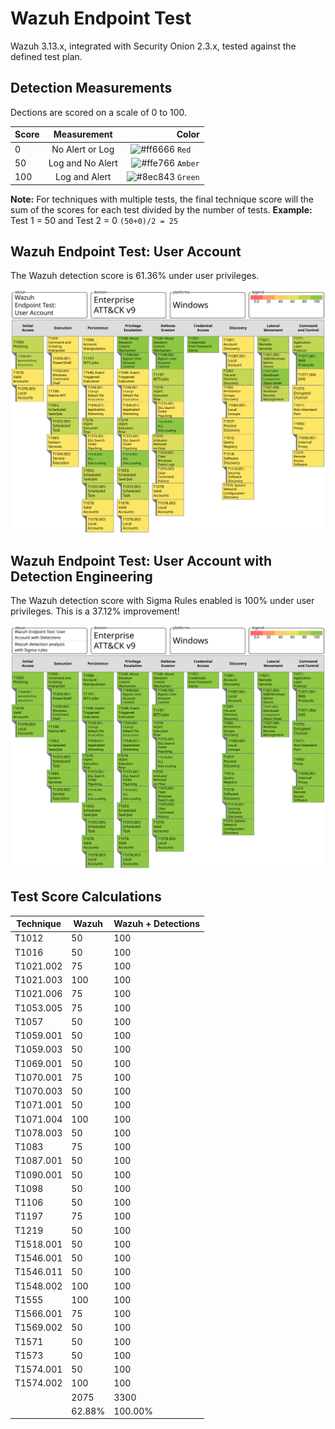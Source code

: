 # Wazuh Endpoint Test
Wazuh 3.13.x, integrated with Security Onion 2.3.x, tested against the defined test plan.  

## Detection Measurements
Dections are scored on a scale of 0 to 100.

| Score  | Measurement     | Color |
| ------ |:---------------:| -----:|
| 0      | No Alert or Log | ![#ff6666](https://via.placeholder.com/15/ff6666/000000?text=+) `Red  ` |
| 50     | Log and No Alert| ![#ffe766](https://via.placeholder.com/15/ffe766/000000?text=+) `Amber` |
| 100    | Log and Alert   | ![#8ec843](https://via.placeholder.com/15/8ec843/000000?text=+) `Green` |

**Note:** For techniques with multiple tests, the final technique score will the sum of the scores for each test divided by the number of tests.
**Example:** Test 1 = 50 and Test 2 = 0 `(50+0)/2 = 25`

## Wazuh Endpoint Test: User Account
The Wazuh detection score is 61.36% under user privileges.

![Alt text](./User_Account/Wazuh_Endpoint_Test_User_Account.svg)

## Wazuh Endpoint Test: User Account with Detection Engineering
The Wazuh detection score with Sigma Rules enabled is 100% under user privileges.
This is a 37.12% improvement!

![Alt text](./User_Account_Detections/Wazuh_Endpoint_Test_User_Account_with_Detections.svg)

## Test Score Calculations

| Technique | Wazuh  | Wazuh + Detections |
| --------- | ------ | ------------------ |
| T1012     | 50     | 100                |
| T1016     | 50     | 100                |
| T1021.002 | 75     | 100                |
| T1021.003 | 100    | 100                |
| T1021.006 | 75     | 100                |
| T1053.005 | 75     | 100                |
| T1057     | 50     | 100                |
| T1059.001 | 50     | 100                |
| T1059.003 | 50     | 100                |
| T1069.001 | 50     | 100                |
| T1070.001 | 75     | 100                |
| T1070.003 | 50     | 100                |
| T1071.001 | 50     | 100                |
| T1071.004 | 100    | 100                |
| T1078.003 | 50     | 100                |
| T1083     | 75     | 100                |
| T1087.001 | 50     | 100                |
| T1090.001 | 50     | 100                |
| T1098     | 50     | 100                |
| T1106     | 50     | 100                |
| T1197     | 75     | 100                |
| T1219     | 50     | 100                |
| T1518.001 | 50     | 100                |
| T1546.001 | 50     | 100                |
| T1546.011 | 50     | 100                |
| T1548.002 | 100    | 100                |
| T1555     | 100    | 100                |
| T1566.001 | 75     | 100                |
| T1569.002 | 50     | 100                |
| T1571     | 50     | 100                |
| T1573     | 50     | 100                |
| T1574.001 | 50     | 100                |
| T1574.002 | 100    | 100                |
|           | 2075   | 3300               |
|           | 62.88% | 100.00%            |